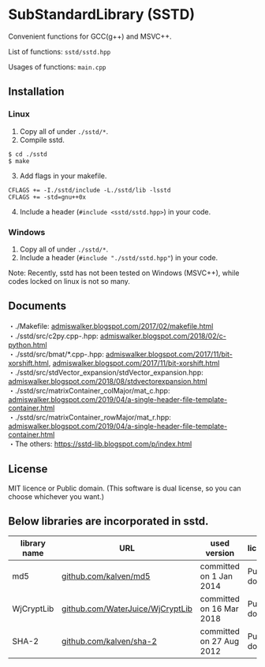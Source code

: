 # SubStandardLibrary (SSTD)

Convenient functions for GCC(g++) and MSVC++.

List of functions: `sstd/sstd.hpp` 

Usages of functions: `main.cpp` 

## Installation
### Linux 
1. Copy all of under `./sstd/*`. 
2. Compile sstd.
```
$ cd ./sstd
$ make
```
3. Add flags in your makefile.
```
CFLAGS += -I./sstd/include -L./sstd/lib -lsstd
CFLAGS += -std=gnu++0x
```
4. Include a header (`#include <sstd/sstd.hpp>`) in your code.

### Windows 
1. Copy all of under `./sstd/*`. 
2. Include a header (`#include "./sstd/sstd.hpp"`) in your code.

Note: Recently, sstd has not been tested on Windows (MSVC++), while codes locked on linux is not so many.

## Documents
・./Makefile: [admiswalker.blogspot.com/2017/02/makefile.html](https://admiswalker.blogspot.com/2017/02/makefile.html)  
・./sstd/src/c2py.cpp-.hpp: [admiswalker.blogspot.com/2018/02/c-python.html](https://admiswalker.blogspot.com/2018/02/c-python.html)  
・./sstd/src/bmat/*.cpp-.hpp: [admiswalker.blogspot.com/2017/11/bit-xorshift.html](https://admiswalker.blogspot.com/2017/11/bit-xorshift.html), [admiswalker.blogspot.com/2017/11/bit-xorshift.html](https://admiswalker.blogspot.com/2017/11/bit-xorshift.html)  
・./sstd/src/stdVector_expansion/stdVector_expansion.hpp: [admiswalker.blogspot.com/2018/08/stdvectorexpansion.html](https://admiswalker.blogspot.com/2018/08/stdvectorexpansion.html)  
・./sstd/src/matrixContainer_colMajor/mat_c.hpp: [admiswalker.blogspot.com/2019/04/a-single-header-file-template-container.html](https://admiswalker.blogspot.com/2019/04/a-single-header-file-template-container.html)  
・./sstd/src/matrixContainer_rowMajor/mat_r.hpp: [admiswalker.blogspot.com/2019/04/a-single-header-file-template-container.html](https://admiswalker.blogspot.com/2019/04/a-single-header-file-template-container.html)  
・The others: https://sstd-lib.blogspot.com/p/index.html  

## License
MIT licence or Public domain.
(This software is dual license, so you can choose whichever you want.)

## Below libraries are incorporated in sstd.

library name    | URL | used version | license | intended use
--------------------- | ---- | -------- | -------------------------------- | ----
md5 | [github.com/kalven/md5](https://github.com/kalven/md5) | committed on 1 Jan 2014 | Public domain | MD5 calculation
WjCryptLib | [github.com/WaterJuice/WjCryptLib](https://github.com/WaterJuice/WjCryptLib) | committed on 16 Mar 2018 | Public domain | SHA-1 calculation
SHA-2 | [github.com/kalven/sha-2](github.com/kalven/sha-2) | committed on 27 Aug 2012 | Public domain | SHA-2 calculation





